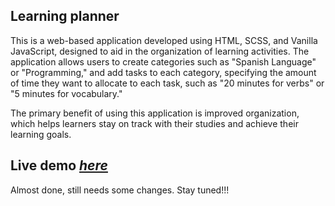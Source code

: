 ## Learning planner 

This is a web-based application developed using HTML, SCSS, and Vanilla JavaScript, designed to aid in the organization of learning activities. The application allows users to create categories such as "Spanish Language" or "Programming," and add tasks to each category, specifying the amount of time they want to allocate to each task, such as "20 minutes for verbs" or "5 minutes for vocabulary."

The primary benefit of using this application is improved organization, which helps learners stay on track with their studies and achieve their learning goals.

## Live demo [_here_](https://learning-helper.netlify.app/)

Almost done, still needs some changes. Stay tuned!!!






